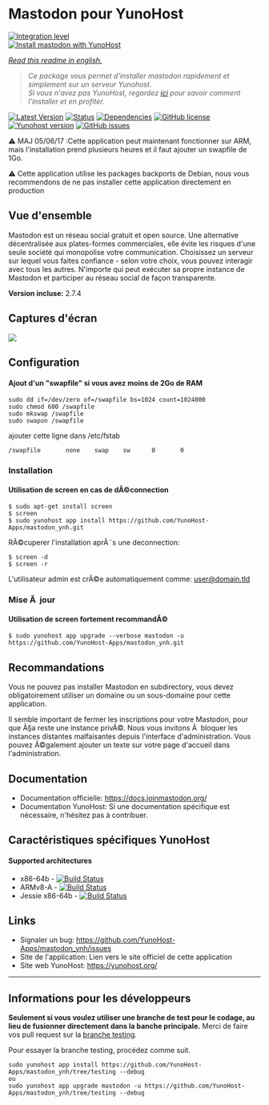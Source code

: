 # Mastodon pour YunoHost

[![Integration level](https://dash.yunohost.org/integration/mastodon.svg)](https://dash.yunohost.org/appci/app/mastodon)  
[![Install mastodon with YunoHost](https://install-app.yunohost.org/install-with-yunohost.png)](https://install-app.yunohost.org/?app=mastodon)

*[Read this readme in english.](./README.md)* 

> *Ce package vous permet d'installer mastodon rapidement et simplement sur un serveur Yunohost.  
Si vous n'avez pas YunoHost, regardez [ici](https://yunohost.org/#/install) pour savoir comment l'installer et en profiter.*

[![Latest Version](https://img.shields.io/badge/version-2.7.1-green.svg?style=flat)](https://github.com/YunoHost-Apps/mastodon_ynh/releases)
[![Status](https://img.shields.io/badge/status-testing-yellow.svg?style=flat)](https://github.com/YunoHost-Apps/mastodon_ynh/milestones)
[![Dependencies](https://img.shields.io/badge/dependencies-includes-lightgrey.svg?style=flat)](https://github.com/YunoHost-Apps/mastodon_ynh#dependencies)
[![GitHub license](https://img.shields.io/badge/license-GPLv3-blue.svg?style=flat)](https://raw.githubusercontent.com/YunoHost-Apps/mastodon_ynh/master/LICENSE)
[![Yunohost version](https://img.shields.io/badge/yunohost-2.7.12_tested-orange.svg?style=flat)](https://github.com/YunoHost/yunohost)
[![GitHub issues](https://img.shields.io/github/issues/YunoHost-Apps/mastodon_ynh.svg?style=flat)](https://github.com/YunoHost-Apps/mastodon_ynh/issues)

:warning: MAJ 05/06/17 :Cette application peut maintenant fonctionner sur ARM, mais l'installation prend plusieurs heures et il faut ajouter un swapfile de 1Go.

:warning: Cette application utilise les packages backports de Debian, nous vous recommendons de ne pas installer cette application directement en production

## Vue d'ensemble
Mastodon est un réseau social gratuit et open source. Une alternative décentralisée aux plates-formes commerciales, elle évite les risques d'une seule société qui monopolise votre communication. Choisissez un serveur sur lequel vous faites confiance - selon votre choix, vous pouvez interagir avec tous les autres. N'importe qui peut exécuter sa propre instance de Mastodon et participer au réseau social de façon transparente.

**Version incluse:** 2.7.4

## Captures d'écran

![](https://framalibre.org/sites/default/files/mastodon.png)

## Configuration

#### Ajout d'un "swapfile" si vous avez moins de 2Go de RAM
```
sudo dd if=/dev/zero of=/swapfile bs=1024 count=1024000
sudo chmod 600 /swapfile
sudo mkswap /swapfile
sudo swapon /swapfile
```
ajouter cette ligne dans /etc/fstab
```
/swapfile       none    swap    sw      0       0
```

### Installation

#### Utilisation de __screen__ en cas de dÃ©connection
```
$ sudo apt-get install screen
$ screen
$ sudo yunohost app install https://github.com/YunoHost-Apps/mastodon_ynh.git
```
RÃ©cuperer l'installation aprÃ¨s une deconnection:
```
$ screen -d
$ screen -r
```
L'utilisateur admin est crÃ©e automatiquement comme: user@domain.tld

### Mise Ã  jour
#### Utilisation de __screen__ fortement recommandÃ©

`$ sudo yunohost app upgrade --verbose mastodon -u https://github.com/YunoHost-Apps/mastodon_ynh.git`

## Recommandations

Vous ne pouvez pas installer Mastodon en subdirectory, vous devez obligatoirement utiliser un domaine ou un sous-domaine pour cette application.

Il semble important de fermer les inscriptions pour votre Mastodon, pour que Ã§a reste une instance privÃ©. Nous vous invitons Ã  bloquer les instances distantes malfaisantes depuis l'interface d'administration. Vous pouvez Ã©galement ajouter un texte sur votre page d'accueil dans l'administration.

## Documentation

 * Documentation officielle: https://docs.joinmastodon.org/
 * Documentation YunoHost: Si une documentation spécifique est nécessaire, n'hésitez pas à contribuer.

## Caractéristiques spécifiques YunoHost

#### Supported architectures

* x86-64b - [![Build Status](https://ci-apps.yunohost.org/ci/logs/mastodon%20%28Community%29.svg)](https://ci-apps.yunohost.org/ci/apps/mastodon/)
* ARMv8-A - [![Build Status](https://ci-apps-arm.yunohost.org/ci/logs/mastodon%20%28Community%29.svg)](https://ci-apps-arm.yunohost.org/ci/apps/mastodon/)
* Jessie x86-64b - [![Build Status](https://ci-stretch.nohost.me/ci/logs/mastodon%20%28Community%29.svg)](https://ci-stretch.nohost.me/ci/apps/mastodon/)

## Links

 * Signaler un bug: https://github.com/YunoHost-Apps/mastodon_ynh/issues
 * Site de l'application: Lien vers le site officiel de cette application
 * Site web YunoHost: https://yunohost.org/

---

Informations pour les développeurs
----------------

**Seulement si vous voulez utiliser une branche de test pour le codage, au lieu de fusionner directement dans la banche principale.**
Merci de faire vos pull request sur la [branche testing](https://github.com/YunoHost-Apps/mastodon_ynh/tree/testing).

Pour essayer la branche testing, procédez comme suit.
```
sudo yunohost app install https://github.com/YunoHost-Apps/mastodon_ynh/tree/testing --debug
ou
sudo yunohost app upgrade mastodon -u https://github.com/YunoHost-Apps/mastodon_ynh/tree/testing --debug
```
